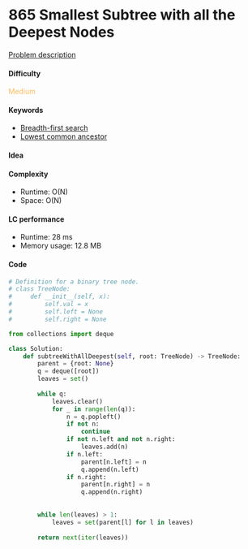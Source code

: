 865 Smallest Subtree with all the Deepest Nodes
=======================
[Problem description](https://leetcode.com/problems/smallest-subtree-with-all-the-deepest-nodes/)

#### Difficulty
<span style="color:#FABC60">Medium</span>

#### Keywords
- [Breadth-first search](../categories/bfs.md)
- [Lowest common ancestor](../categories/lca.md)

#### Idea

#### Complexity
- Runtime: O(N)
- Space: O(N)

#### LC performance
- Runtime: 28 ms
- Memory usage: 12.8 MB

#### Code
```python
# Definition for a binary tree node.
# class TreeNode:
#     def __init__(self, x):
#         self.val = x
#         self.left = None
#         self.right = None

from collections import deque

class Solution:
    def subtreeWithAllDeepest(self, root: TreeNode) -> TreeNode:
        parent = {root: None}
        q = deque([root])
        leaves = set()
        
        while q:
            leaves.clear()
            for _ in range(len(q)):
                n = q.popleft()
                if not n:
                    continue
                if not n.left and not n.right:
                    leaves.add(n)
                if n.left:
                    parent[n.left] = n
                    q.append(n.left)
                if n.right:
                    parent[n.right] = n
                    q.append(n.right)
        
        
        while len(leaves) > 1:
            leaves = set(parent[l] for l in leaves)
        
        return next(iter(leaves))
```